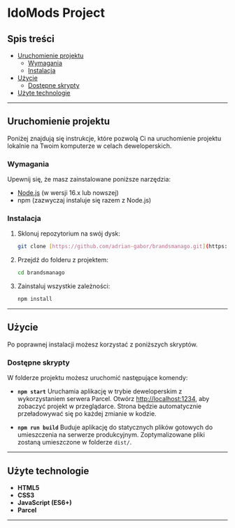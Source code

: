 # IdoMods Project


## Spis treści

- [Uruchomienie projektu](#uruchomienie-projektu)
  - [Wymagania](#wymagania)
  - [Instalacja](#instalacja)
- [Użycie](#użycie)
  - [Dostępne skrypty](#dostępne-skrypty)
- [Użyte technologie](#użyte-technologie)

---

## Uruchomienie projektu

Poniżej znajdują się instrukcje, które pozwolą Ci na uruchomienie projektu lokalnie na Twoim komputerze w celach deweloperskich.

### Wymagania

Upewnij się, że masz zainstalowane poniższe narzędzia:

- [Node.js](https://nodejs.org/en/) (w wersji 16.x lub nowszej)
- npm (zazwyczaj instaluje się razem z Node.js)

### Instalacja

1.  Sklonuj repozytorium na swój dysk:
    ```sh
    git clone [https://github.com/adrian-gabor/brandsmanago.git](https://github.com/adrian-gabor/brandsmanago.git)
    ```
2.  Przejdź do folderu z projektem:
    ```sh
    cd brandsmanago
    ```
3.  Zainstaluj wszystkie zależności:
    ```sh
    npm install
    ```

---

## Użycie

Po poprawnej instalacji możesz korzystać z poniższych skryptów.

### Dostępne skrypty

W folderze projektu możesz uruchomić następujące komendy:

- **`npm start`**
  Uruchamia aplikację w trybie deweloperskim z wykorzystaniem serwera Parcel.
  Otwórz [http://localhost:1234](http://localhost:1234), aby zobaczyć projekt w przeglądarce. Strona będzie automatycznie przeładowywać się po każdej zmianie w kodzie.

- **`npm run build`**
  Buduje aplikację do statycznych plików gotowych do umieszczenia na serwerze produkcyjnym. Zoptymalizowane pliki zostaną umieszczone w folderze `dist/`.

---

## Użyte technologie

- **HTML5**
- **CSS3**
- **JavaScript (ES6+)**
- **Parcel**

---
